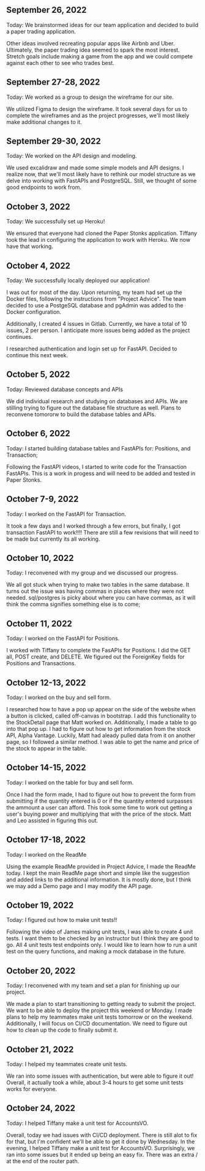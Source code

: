 ## September 26, 2022

Today: We brainstormed ideas for our team application and decided to build a paper trading application. 

Other ideas involved recreating popular apps like Airbnb and Uber. Ultimately, the paper trading idea seemed to spark the most interest. Stretch goals include making a game from the app and we could compete against each other to see who trades best. 


## September 27-28, 2022

Today: We worked as a group to design the wireframe for our site. 

We utilized Figma to design the wireframe. It took several days for us to complete the wireframes and as the project progresses, we'll most likely make additional changes to it. 


## September 29-30, 2022

Today: We worked on the API design and modeling.

We used excalidraw and made some simple models and API designs. I realize now, that we'll most likely have to rethink our model structure as we delve into working with FastAPIs and PostgreSQL. Still, we thought of some good endpoints to work from.


## October 3, 2022

Today: We successfully set up Heroku!

We ensured that everyone had cloned the Paper Stonks application. Tiffany took the lead in configuring the application to work with Heroku. We now have that working.


## October 4, 2022

Today: We successfully locally deployed our application!

I was out for most of the day. Upon returning, my team had set up the Docker files, following the instructions from "Project Advice". The team decided to use a PostgeSQL database and pgAdmin was added to the Docker configuration.

Additionally, I created 4 issues in Gitlab. Currently, we have a total of 10 issues, 2 per person. I anticipate more issues being added as the project continues.

I researched authentication and login set up for FastAPI. Decided to continue this next week.


## October 5, 2022

Today: Reviewed database concepts and APIs

We did individual research and studying on databases and APIs. We are stilling trying to figure out the database file structure as well. Plans to reconvene tomororw to build the database tables and APIs.


## October 6, 2022

Today: I started building database tables and FastAPIs for: Positions, and Transaction;

Following the FastAPI videos, I started to write code for the Transaction FastAPIs. This is a work in progess and will need to be added and tested in Paper Stonks.


## October 7-9, 2022

Today: I worked on the FastAPI for Transaction.

It took a few days and I worked through a few errors, but finally, I got transaction FastAPI to work!!!! There are still a few revisions that will need to be made but currently its all working.


## October 10, 2022

Today: I reconvened with my group and we discussed our progress.

We all got stuck when trying to make two tables in the same database. It turns out the issue was having commas in places where they were not needed. sql/postgres is picky about where you can have commas, as it will think the comma signifies something else is to come; 


## October 11, 2022

Today: I worked on the FastAPI for Positions.

I worked with Tiffany to complete the FasAPIs for Positions. I did the GET all, POST create, and DELETE. We figured out the ForeignKey fields for Positions and Transactions.


## October 12-13, 2022

Today: I worked on the buy and sell form.

I researched how to have a pop up appear on the side of the website when a button is clicked, called off-canvas in bootstrap. I add this functionality to the StockDetail page that Matt worked on. Additionally, I made a table to go into that pop up. I had to figure out how to get information from the stock API, Alpha Vantage. Luckily, Matt had aleady pulled data from it on another page, so I followed a similar method. I was able to get the name and price of the stock to appear in the table. 


## October 14-15, 2022

Today: I worked on the table for buy and sell form.

Once I had the form made, I had to figure out how to prevent the form from submitting if the quantity entered is 0 or if the quantity entered surpasses the ammount a user can afford. This took some time to work out getting a user's buying power and multiplying that with the price of the stock. Matt and Leo assisted in figuring this out.


## October 17-18, 2022

Today: I worked on the ReadMe

Using the example ReadMe provided in Project Advice, I made the ReadMe today. I kept the main ReadMe page short and simple like the suggestion and added links to the additional information. It is mostly done, but I think we may add a Demo page and I may modify the API page.


## October 19, 2022

Today: I figured out how to make unit tests!!

Following the video of James making unit tests, I was able to create 4 unit tests. I want them to be checked by an instructor but I think they are good to go. All 4 unit tests test endpoints only. I would like to learn how to run a unit test on the query functions, and making a mock database in the future.


## October 20, 2022

Today: I reconvened with my team and set a plan for finishing up our project.

We made a plan to start transitioning to getting ready to submit the project. We want to be able to deploy the project this weekend or Monday. I made plans to help my teammates make unit tests tomorrow or on the weekend. Additionally, I will focus on CI/CD documentation. We need to figure out how to clean up the code to finally submit it.


## October 21, 2022

Today: I helped my teammates create unit tests. 

We ran into some issues with authentication, but were able to figure it out! Overall, it actually took a while, about 3-4 hours to get some unit tests works for everyone. 


## October 24, 2022

Today: I helped Tiffany make a unit test for AccountsVO.

Overall, today we had issues with CI/CD deployment. There is still alot to fix for that, but I'm confident we'll be able to get it done by Wednesday. In the evening, I helped Tiffany make a unit test for AccountsVO. Surprisingly, we ran into some issues but it ended up being an easy fix. There was an extra / at the end of the router path.

